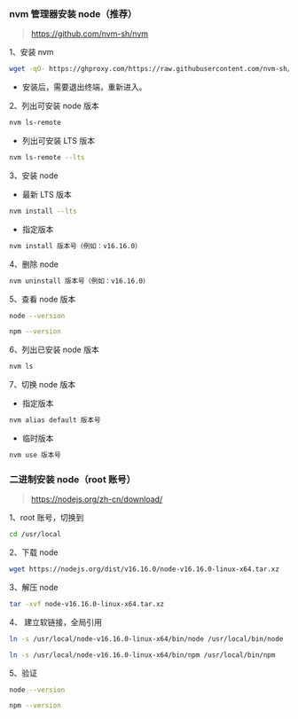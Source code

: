 ### nvm 管理器安装 node（推荐）

> https://github.com/nvm-sh/nvm

1、安装 nvm

```sh
wget -qO- https://ghproxy.com/https://raw.githubusercontent.com/nvm-sh/nvm/v0.39.1/install.sh | bash
```

- 安装后，需要退出终端，重新进入。

2、列出可安装 node 版本

```sh
nvm ls-remote
```

- 列出可安装 LTS 版本

```sh
nvm ls-remote --lts
```

3、安装 node

- 最新 LTS 版本

```sh
nvm install --lts
```

- 指定版本

```sh
nvm install 版本号（例如：v16.16.0）
```

4、删除 node

```sh
nvm uninstall 版本号（例如：v16.16.0）
```

5、查看 node 版本

```sh
node --version
```

```sh
npm --version
```

6、列出已安装 node 版本

```sh
nvm ls
```

7、切换 node 版本

- 指定版本

```sh
nvm alias default 版本号
```

- 临时版本

```sh
nvm use 版本号
```

### 二进制安装 node（root 账号）

> https://nodejs.org/zh-cn/download/

1、root 账号，切换到

```sh
cd /usr/local
```

2、下载 node

```sh
wget https://nodejs.org/dist/v16.16.0/node-v16.16.0-linux-x64.tar.xz
```

3、解压 node

```sh
tar -xvf node-v16.16.0-linux-x64.tar.xz
```

4、 建立软链接，全局引用

```sh
ln -s /usr/local/node-v16.16.0-linux-x64/bin/node /usr/local/bin/node
```

```sh
ln -s /usr/local/node-v16.16.0-linux-x64/bin/npm /usr/local/bin/npm
```

5、验证

```sh
node --version
```

```sh
npm --version
```
